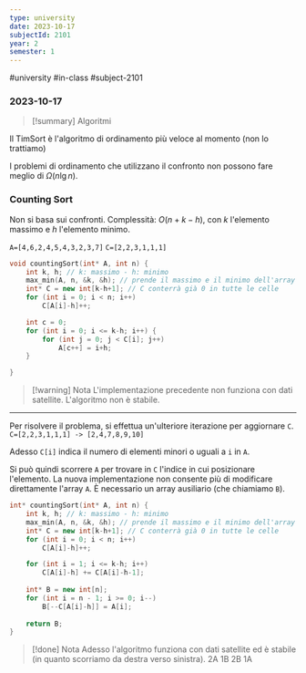 ```yaml
---
type: university
date: 2023-10-17
subjectId: 2101
year: 2
semester: 1
---
```

#university #in-class #subject-2101
### 2023-10-17
> [!summary] Algoritmi


Il TimSort è l'algoritmo di ordinamento più veloce al momento (non lo trattiamo)

I problemi di ordinamento che utilizzano il confronto non possono fare meglio di $\Omega(n \lg n)$.
### Counting Sort
Non si basa sui confronti.
Complessità: $O(n+k-h)$, con $k$ l'elemento massimo e $h$ l'elemento minimo.

`A=[4,6,2,4,5,4,3,2,3,7]`
`C=[2,2,3,1,1,1]`

```cpp
void countingSort(int* A, int n) {
	int k, h; // k: massimo - h: minimo
	max_min(A, n, &k, &h); // prende il massimo e il minimo dell'array
	int* C = new int[k-h+1]; // C conterrà già 0 in tutte le celle
	for (int i = 0; i < n; i++)
		C[A[i]-h]++;

	int c = 0;
	for (int i = 0; i <= k-h; i++) {
		for (int j = 0; j < C[i]; j++)
			A[c++] = i+h;
	}

}
```

> [!warning] Nota
> L'implementazione precedente non funziona con dati satellite. L'algoritmo non è stabile.

---

Per risolvere il problema, si effettua un'ulteriore iterazione per aggiornare `C`.
`C=[2,2,3,1,1,1] -> [2,4,7,8,9,10]`

Adesso `C[i]` indica il numero di elementi minori o uguali a `i` in `A`.

Si può quindi scorrere `A` per trovare in `C` l'indice in cui posizionare l'elemento.
La nuova implementazione non consente più di modificare direttamente l'array `A`. È necessario un array ausiliario (che chiamiamo `B`).

```cpp
int* countingSort(int* A, int n) {
	int k, h; // k: massimo - h: minimo
	max_min(A, n, &k, &h); // prende il massimo e il minimo dell'array
	int* C = new int[k-h+1]; // C conterrà già 0 in tutte le celle
	for (int i = 0; i < n; i++)
		C[A[i]-h]++;

	for (int i = 1; i <= k-h; i++)
		C[A[i]-h] += C[A[i]-h-1];
	
	int* B = new int[n];
	for (int i = n - 1; i >= 0; i--)
		B[--C[A[i]-h]] = A[i];
	
	return B;
}
```

> [!done] Nota
> Adesso l'algoritmo funziona con dati satellite ed è stabile (in quanto scorriamo da destra verso sinistra).
2A 1B 2B 1A